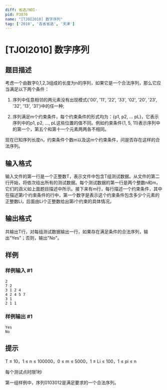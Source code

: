 ```yaml
---
diff: 省选/NOI-
pid: P3876
name: "[TJOI2010] 数字序列"
tag: ['2010', '各省省选', '天津']
---
```

# [TJOI2010] 数字序列
## 题目描述

考虑一个由数字0,1,2,3组成的长度为n的序列，如果它是一个合法序列，那么它应当满足以下两个条件：

1) 序列中任意相邻的两元素没有出现模式{'00', '11', '22', '33', '02', '20', '23', '32', '13', '31'}中的任一种;

2) 序列满足m个约束条件，每个约束条件的形式均为：{p1, p2, ... pL}，它表示序列中的p1, p2, ..., pL这些位置的值不同。例如约束条件{1, 5, 11}表示序列中的第一个，第五个和第十一个元素两两各不相同。

现在已知序列长度n，约束条件个数m以及这m个约束条件，问是否存在这样的合法序列。

## 输入格式

输入文件的第一行是一个正整数T，表示文件中包含T组测试数据。从文件的第二行开始，将依次给出所有的测试数据。每个测试数据的第一行是两个整数n和m，它们的涵义如上面题目描述中所示。接下来有m行，每行描述一个约束条件，其中在描述第i个约束条件的行中，第一个数字是表示这个约束条件包含多少个元素的正整数Li，后面由Li个正整数给出第i个约束的具体情况。

## 输出格式

共输出T行，对每组测试数据输出一行，如果存在满足条件的合法序列，输出"Yes"；否则，输出"No"。

## 样例

### 样例输入 #1
```
2
7 2
3 1 2 4
4 2 4 5 7
3 1
2 1 1

```
### 样例输出 #1
```
Yes
No

```
## 提示

T ≤ 10，1 ≤ n ≤ 100000，0 ≤ m ≤ 5000，1 ≤ Li ≤ 100，1 ≤ pi ≤ n

每个测试点时限1秒

第一组样例中，序列0103012是满足要求的一个合法序列。

